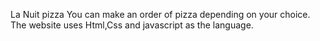 La Nuit pizza
You can make an order of pizza depending on your choice. 
The website uses Html,Css and javascript as the language. 
